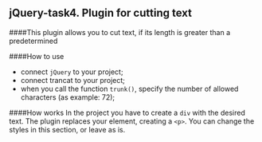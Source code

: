 ## jQuery-task4. Plugin for cutting text
####This plugin allows you to cut text, if its length is greater than a predetermined

####How to use
- connect `jQuery` to your project;
- connect trancat to your project;
- when you call the function `trunk()`, specify the number of allowed characters (as example: 72);

####How works
In the project you have to create a `div` with the desired text. The plugin replaces your element, creating a `<p>`. You can change the 
styles in this section, or leave as is.

